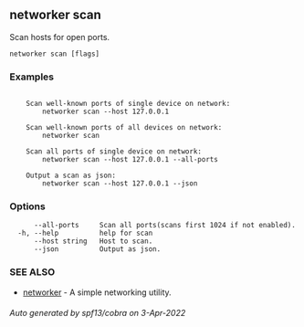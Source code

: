 ## networker scan

Scan hosts for open ports.

```
networker scan [flags]
```

### Examples

```

	Scan well-known ports of single device on network:
		networker scan --host 127.0.0.1

	Scan well-known ports of all devices on network:
		networker scan

	Scan all ports of single device on network:
		networker scan --host 127.0.0.1 --all-ports

	Output a scan as json:
		networker scan --host 127.0.0.1 --json

```

### Options

```
      --all-ports     Scan all ports(scans first 1024 if not enabled).
  -h, --help          help for scan
      --host string   Host to scan.
      --json          Output as json.
```

### SEE ALSO

* [networker](networker.md)	 - A simple networking utility.

###### Auto generated by spf13/cobra on 3-Apr-2022
